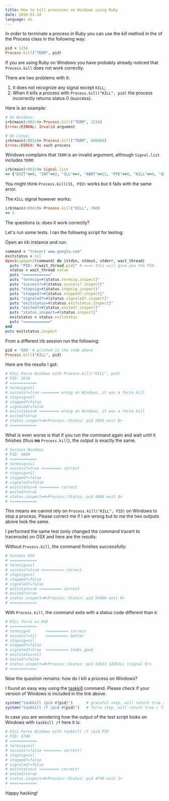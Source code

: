 ```yaml
---
title: How to kill processes on Windows using Ruby
date: 2016-01-18
language: en
---
```


In order to terminate a process in Ruby you can use the kill method in the of the Process class in the following way:

```ruby
pid = 1234
Process.kill("TERM", pid)
```

If you are using Ruby on Windows you have probably already noticed that `Process.kill` does not work correctly.

There are two problems with it:

1. It does not recognize any signal except `KILL`;
2. When it kills a process with `Process.kill("KILL", pid)` the process incorrectly returns status 0 (success).

Here is an example:

```ruby
# On Windows:
irb(main):002:0> Process.kill("TERM", 1234)
Errno::EINVAL: Invalid argument

# On Linux:
irb(main):003:0> Process.kill("TERM", 686868)
Errno::ESRCH: No such process
```

Windows complains that `TERM` is an invalid argument, although `Signal.list` includes `TERM`:

```ruby
irb(main):003:0> Signal.list
=> {"EXIT"=>0, "INT"=>2, "ILL"=>4, "ABRT"=>22, "FPE"=>8, "KILL"=>9, "SEGV"=>11, "TERM"=>15}
```

You might think `Process.kill(15, PID)` works but it fails with the same error. 

The `KILL` signal however works:

```ruby
irb(main):004:0> Process.kill("KILL", 768)
=> 1
```

The questions is: does it work correctly? 

Let's run some tests. I ran the following script for testing:

Open an irb instance and run:

```ruby
command = "tracert www.google.com"
exitstatus = nil
Open3::popen3(command) do |stdin, stdout, stderr, wait_thread|
  puts "PID: #{wait_thread.pid}" # ===> this will give you the PID. 
  status = wait_thread.value
  puts "============"
  puts "termsig=#{status.termsig.inspect}"
  puts "success?=#{status.success?.inspect}"
  puts "stopsig=#{status.stopsig.inspect}"
  puts "stopped?=#{status.stopped?.inspect}"
  puts "signaled?=#{status.signaled?.inspect}"
  puts "exitstatus=#{status.exitstatus.inspect}"
  puts "exited?=#{status.exited?.inspect}"
  puts "status.inspect=#{status.inspect}"
  exitstatus = status.exitstatus
  puts "============"
end
puts exitstatus.inspect
```

From a different irb session run the following:

```ruby
pid = 'XXX' # printed in the code above
Process.kill("KILL", pid)
```

Here are the results I got:

```ruby
# KILL Force Windows with Process.kill("KILL", pid)
# PID: 2816
# ============
# termsig=nil
# success?=true <======= wrong on Windows, it was a force kill
# stopsig=nil
# stopped?=false
# signaled?=false
# exitstatus=0 <======== wrong on Windows, it was a force kill
# exited?=true
# status.inspect=#<Process::Status: pid 2816 exit 0>
# ============
```

What is even worse is that if you run the command again and wait until it finishes (thus **no** `Process.kill`), the output is exactly the same.

```ruby
# Success Windows
# PID: 4860
# ============
# termsig=nil
# success?=true <======== correct
# stopsig=nil
# stopped?=false
# signaled?=false
# exitstatus=0 <======== correct
# exited?=true
# status.inspect=#<Process::Status: pid 4860 exit 0>
# ============
```

This means we cannot rely on `Process.kill("KILL", PID)` on Windows to stop a process. Please correct me if I am wrong but to me the two outputs above look the same.

I performed the same test (only changed the command tracert to traceroute) on OSX and here are the results:

Without `Process.kill`, the command finishes successfully:

```ruby
# Success OSX
# ============
# termsig=nil
# success?=true <========= correct
# stopsig=nil
# stopped?=false
# signaled?=false
# exitstatus=0 <========= correct
# exited?=true
# status.inspect=#<Process::Status: pid 54466 exit 0>
# ============
```

With `Process.kill`, the command exits with a status code different than `0`:

```ruby
# KILL force on OSX
# ============
# termsig=9       <========= correct
# success?=nil    <========= better
# stopsig=nil
# stopped?=false
# signaled?=true  <========= looks good
# exitstatus=nil
# exited?=false
# status.inspect=#<Process::Status: pid 54523 SIGKILL (signal 9)>
# ============
```

Now the question remains: how do I kill a process on Windows?

I found an easy way using the [taskkill](https://technet.microsoft.com/en-us/library/cc725602.aspx) command. Please check if your version of Windows is included in the link above.

```ruby
system("taskkill /pid #{pid}")      # graceful stop, will return true / false
system("taskkill /f /pid #{pid}")   # force stop, will return true / false
```

In case you are wondering how the output of the test script looks on Windows with `taskkill /f` here it is:

```ruby
# KILL Force Windows with taskkill /f /pid PID
# PID: 4740
# ============
# termsig=nil
# success?=false <======= correct!
# stopsig=nil
# stopped?=false
# signaled?=false
# exitstatus=1 <======== correct!
# exited?=true
# status.inspect=#<Process::Status: pid 4740 exit 1>
# ============
```

Happy hacking!
